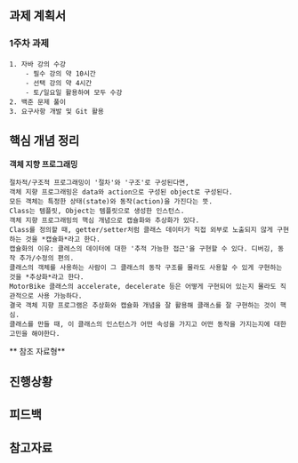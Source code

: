 ## 과제 계획서

### 1주차 과제

    1. 자바 강의 수강
        - 필수 강의 약 10시간
        - 선택 강의 약 4시간
        - 토/일요일 활용하여 모두 수강
    2. 백준 문제 풀이
    3. 요구사항 개발 및 Git 활용

## 핵심 개념 정리

**객체 지향 프로그래밍**

    절차적/구조적 프로그래밍이 '절차'와 '구조'로 구성된다면,
    객체 지향 프로그래밍은 data와 action으로 구성된 object로 구성된다.
    모든 객체는 특정한 상태(state)와 동작(action)을 가진다는 뜻.
    Class는 템플릿, Object는 템플릿으로 생성한 인스턴스.
    객체 지향 프로그래밍의 핵심 개념으로 캡슐화와 추상화가 있다.
    Class를 정의할 때, getter/setter처럼 클래스 데이터가 직접 외부로 노출되지 않게 구현하는 것을 *캡슐화*라고 한다.
    캡슐화의 이유: 클레스의 데이터에 대한 '추적 가능한 접근'을 구현할 수 있다. 디버깅, 동작 추가/수정의 편의.
    클래스의 객체를 사용하는 사람이 그 클래스의 동작 구조를 몰라도 사용할 수 있게 구현하는 것을 *추상화*라고 한다.
    MotorBike 클래스의 accelerate, decelerate 등은 어떻게 구현되어 있는지 몰라도 직관적으로 사용 가능하다. 
    결국 객체 지향 프로그램은 추상화와 캡슐화 개념을 잘 활용해 클래스를 잘 구현하는 것이 핵심.
    클래스를 만들 때, 이 클래스의 인스턴스가 어떤 속성을 가지고 어떤 동작을 가지는지에 대한 고민을 해야한다.
    
** 참조 자료형**

    
    
## 진행상황

  

## 피드백

  

## 참고자료
